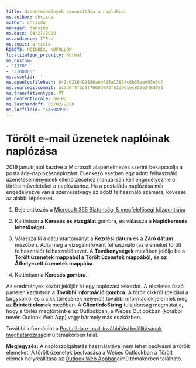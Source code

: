 ```yaml
---
title: Üzenetesemények azonosítása a naplókban
ms.author: chrisda
author: chrisda
manager: dansimp
ms.date: 04/21/2020
ms.audience: ITPro
ms.topic: article
ROBOTS: NOINDEX, NOFOLLOW
localization_priority: Normal
ms.custom:
- "1370"
- "3100005"
ms.assetid: ''
ms.openlocfilehash: 641c0216491186aeb423a13854c6b39ee005e5df
ms.sourcegitcommit: bc7d6f4f3c9f7060d073f5130e1ec856e248d020
ms.translationtype: MT
ms.contentlocale: hu-HU
ms.lasthandoff: 06/02/2020
ms.locfileid: "44508990"
---
```

# <a name="audit-logs-for-deleted-email-messages"></a>Törölt e-mail üzenetek naplóinak naplózása

2019 januárjától kezdve a Microsoft alapértelmezés szerint bekapcsolja a postaláda-naplózásnaplózást. Ellenkező esetben egy adott felhasználó üzeneteseményeinek ellenőrzéséhez manuálisan kell engedélyeznie a törlési műveleteket a naplózáshoz. Ha a postaláda naplózása már engedélyezve van a szervezetvagy az adott felhasználó számára, kövesse az alábbi lépéseket.

1. Bejelentkezés a [Microsoft 365 Biztonsági & megfelelőségi központjába](https://protection.office.com/)

2. Kattintson **a Keresés és vizsgálat** gombra, és válassza a **Naplókeresés lehetőséget.**

3. Válassza ki a dátumtartományt a **Kezdési dátum** és a **Záró dátum** mezőben. Adja meg a vizsgálni kívánt felhasználó (az elemeket törölt felhasználó) felhasználónevét. A **Tevékenységek** mezőben jelölje be a **Törölt üzenetek mappából a Törölt üzenetek mappából,** és **az Áthelyezett üzenetek mappába**.

4. Kattintson a **Keresés gombra.**

Az eredmények között jelöljön ki egy naplózási rekordot. A részletes úszó panelen kattintson a **További információ gombra.** A törölt cikkről (például a tárgysorról és a cikk törlésének helyéről) további információk jelennek meg az **Érintett elemek** mezőben. A **ClientInfoString** tulajdonság megmutatja, hogy a törlés megtörtént-e az Outlookban, a Webes Outlookban (korábbi nevén Outlook Web App) vagy bármely más eszközben.

További információt a [Postaláda e-mail-továbbítási beállításának meghatározása](https://docs.microsoft.com/microsoft-365/compliance/auditing-troubleshooting-scenarios#determine-if-a-user-deleted-email-items)című témakörben talál.

**Megjegyzés:** A naplószolgáltatás használatával nem lehet beolvasni a törölt elemeket. A törölt üzenetek beolvasása a Webes Outlookban a Törölt elemek helyreállítása az [Outlook Web Appban](https://support.office.com/article/C3D8FC15-EEEF-4F1C-81DF-E27964B7EDD4)című témakörben található.
